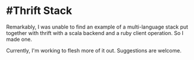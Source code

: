 #Thrift Stack
==============
Remarkably, I was unable to find an example of a multi-language stack put together with thrift with a scala backend and a ruby client operation. So I made one.

Currently, I'm working to flesh more of it out. Suggestions are welcome.